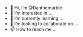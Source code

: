 - 👋 Hi, I’m @Danthemarble
- 👀 I’m interested in ...
- 🌱 I’m currently learning ...
- 💞️ I’m looking to collaborate on ...
- 📫 How to reach me ...

<!---
Danthemarble/Danthemarble is a ✨ special ✨ repository because its `README.md` (this file) appears on your GitHub profile.
You can click the Preview link to take a look at your changes.
--->
